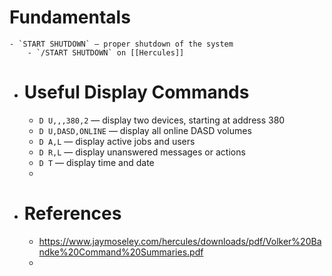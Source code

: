 # Fundamentals
	- `START SHUTDOWN` — proper shutdown of the system
		- `/START SHUTDOWN` on [[Hercules]]
- # Useful Display Commands
	- `D U,,,380,2` — display two devices, starting at address 380
	- `D U,DASD,ONLINE`  — display all online DASD volumes
	- `D A,L`  — display active jobs and users
	- `D R,L` — display unanswered messages or actions
	- `D T` — display time and date
	-
- # References
	- https://www.jaymoseley.com/hercules/downloads/pdf/Volker%20Bandke%20Command%20Summaries.pdf
	-